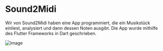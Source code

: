 # Sound2Midi

Wir von Sound2Midi haben eine App programmiert, die ein Musikstück einliest, analysiert und dann dessen Noten ausgibt. 
Die App wurde mithilfe des Flutter Frameworks in Dart geschrieben.

![image](https://user-images.githubusercontent.com/83910726/205483232-475610b0-1426-4196-a88a-5fb6ebdb08b2.png)
